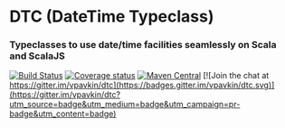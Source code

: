 # DTC (DateTime Typeclass)
### Typeclasses to use date/time facilities seamlessly on Scala and ScalaJS 

[![Build Status](https://img.shields.io/travis/vpavkin/dtc/master.svg)](https://travis-ci.org/vpavkin/dtc) 
[![Coverage status](https://img.shields.io/codecov/c/github/vpavkin/dtc/master.svg)](https://codecov.io/github/vpavkin/dtc?branch=master)
[![Maven Central](https://img.shields.io/maven-central/v/ru.pavkin/dtc-core_2.11.svg)](https://github.com/vpavkin/dtc)
[![Join the chat at https://gitter.im/vpavkin/dtc](https://badges.gitter.im/vpavkin/dtc.svg)](https://gitter.im/vpavkin/dtc?utm_source=badge&utm_medium=badge&utm_campaign=pr-badge&utm_content=badge)
